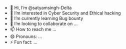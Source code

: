 - 👋 Hi, I’m @satyamsingh-Delta
- 👀 I’m interested in Cyber Security and Ethical hacking
- 🌱 I’m currently learning Bug bounty
- 💞️ I’m looking to collaborate on ...
- 📫 How to reach me ...
- 😄 Pronouns: ...
- ⚡ Fun fact: ...

<!---
satyamsingh-Delta/satyamsingh-Delta is a ✨ special ✨ repository because its `README.md` (this file) appears on your GitHub profile.
You can click the Preview link to take a look at your changes.
--->
